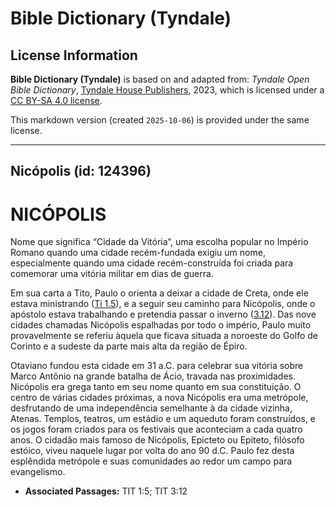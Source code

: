 # Bible Dictionary (Tyndale)

## License Information

**Bible Dictionary (Tyndale)** is based on and adapted from: _Tyndale Open Bible Dictionary_, [Tyndale House Publishers](https://tyndaleopenresources.com/), 2023, which is licensed under a [CC BY-SA 4.0 license](https://creativecommons.org/licenses/by-sa/4.0/legalcode.en).

This markdown version (created `2025-10-06`) is provided under the same license.



--------------------------------

## Nicópolis (id: 124396)

NICÓPOLIS
=========

Nome que significa “Cidade da Vitória”, uma escolha popular no Império Romano quando uma cidade recém\-fundada exigiu um nome, especialmente quando uma cidade recém\-construída foi criada para comemorar uma vitória militar em dias de guerra.

Em sua carta a Tito, Paulo o orienta a deixar a cidade de Creta, onde ele estava ministrando ([Ti 1\.5](https://ref.ly/Titus1:5)), e a seguir seu caminho para Nicópolis, onde o apóstolo estava trabalhando e pretendia passar o inverno ([3\.12](https://ref.ly/Titus3:12)). Das nove cidades chamadas Nicópolis espalhadas por todo o império, Paulo muito provavelmente se referiu àquela que ficava situada a noroeste do Golfo de Corinto e a sudeste da parte mais alta da região de Épiro.

Otaviano fundou esta cidade em 31 a.C. para celebrar sua vitória sobre Marco Antônio na grande batalha de Ácio, travada nas proximidades. Nicópolis era grega tanto em seu nome quanto em sua constituição. O centro de várias cidades próximas, a nova Nicópolis era uma metrópole, desfrutando de uma independência semelhante à da cidade vizinha, Atenas. Templos, teatros, um estádio e um aqueduto foram construídos, e os jogos foram criados para os festivais que aconteciam a cada quatro anos. O cidadão mais famoso de Nicópolis, Epicteto ou Epiteto, filósofo estóico, viveu naquele lugar por volta do ano 90 d.C. Paulo fez desta esplêndida metrópole e suas comunidades ao redor um campo para evangelismo.

* **Associated Passages:** TIT 1:5; TIT 3:12

